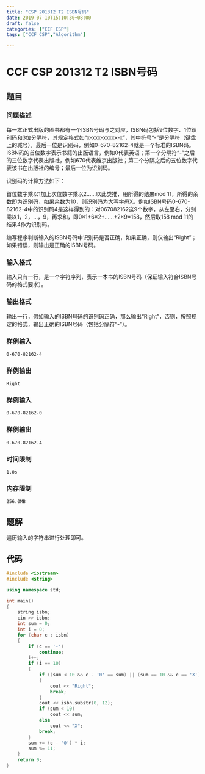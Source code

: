 ```yaml
---
title: "CSP 201312 T2 ISBN号码"
date: 2019-07-10T15:10:30+08:00
draft: false
categories: ["CCF CSP"]
tags: ["CCF CSP","Algorithm"]

---
```


# CCF CSP 201312 T2 ISBN号码

## 题目

### 问题描述

每一本正式出版的图书都有一个ISBN号码与之对应，ISBN码包括9位数字、1位识别码和3位分隔符，其规定格式如“x-xxx-xxxxx-x”，其中符号“-”是分隔符（键盘上的减号），最后一位是识别码，例如0-670-82162-4就是一个标准的ISBN码。ISBN码的首位数字表示书籍的出版语言，例如0代表英语；第一个分隔符“-”之后的三位数字代表出版社，例如670代表维京出版社；第二个分隔之后的五位数字代表该书在出版社的编号；最后一位为识别码。

识别码的计算方法如下：

首位数字乘以1加上次位数字乘以2……以此类推，用所得的结果mod 11，所得的余数即为识别码，如果余数为10，则识别码为大写字母X。例如ISBN号码0-670-82162-4中的识别码4是这样得到的：对067082162这9个数字，从左至右，分别乘以1，2，…，9，再求和，即0×1+6×2+……+2×9=158，然后取158 mod 11的结果4作为识别码。

编写程序判断输入的ISBN号码中识别码是否正确，如果正确，则仅输出“Right”；如果错误，则输出是正确的ISBN号码。

### 输入格式

输入只有一行，是一个字符序列，表示一本书的ISBN号码（保证输入符合ISBN号码的格式要求）。

### 输出格式

输出一行，假如输入的ISBN号码的识别码正确，那么输出“Right”，否则，按照规定的格式，输出正确的ISBN号码（包括分隔符“-”）。

### 样例输入

```
0-670-82162-4
```

### 样例输出

```
Right
```

### 样例输入

```
0-670-82162-0
```

### 样例输出

```
0-670-82162-4
```

### 时间限制

```
1.0s
```

### 内存限制

```
256.0MB
```

## 题解

遍历输入的字符串进行处理即可。

## 代码

```c++
#include <iostream>
#include <string>

using namespace std;

int main()
{
    string isbn;
    cin >> isbn;
    int sum = 0;
    int i = 0;
    for (char c : isbn)
    {
        if (c == '-')
            continue;
        i++;
        if (i == 10)
        {
            if ((sum < 10 && c - '0' == sum) || (sum == 10 && c == 'X'))
            {
                cout << "Right";
                break;
            }
            cout << isbn.substr(0, 12);
            if (sum < 10)
                cout << sum;
            else
                cout << "X";
            break;
        }
        sum += (c - '0') * i;
        sum %= 11;
    }
    return 0;
}
```

